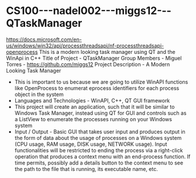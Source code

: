 # CS100---nadel002---miggs12---QTaskManager
https://docs.microsoft.com/en-us/windows/win32/api/processthreadsapi/nf-processthreadsapi-openprocess
This is a modern looking task manager using QT and the WinApi in C++
Title of Project -  QTaskManager
Group Members - Miguel Torres - https://github.com/miggs12
Project Description - A Modern Looking Task Manager
  - This is important to us because we are going to utilize WinAPI functions like OpenProcess to enumerat eprocess identifiers for each process object in the system
  - Languages and Technologies - WinAPI, C++, QT GUI framework
  - This project will create an application, such that it will be similar to Windows Task Manager, instead using QT for GUI and controls such as a ListView to enumerate    the processes running on your Windows system 
  - Input / Output - Basic GUI that takes user input and produces output in the form of data about the usage of processes on a Windows system (CPU usage, RAM usage, DISK   usage, NETWORK usage). Input functionalities will be restricted to ending the process via a right-click operation that produces a context menu with an end-process       function. If time permits, possibly add a details button to the context menu to see the path to the file that is running, its executable name, etc.
